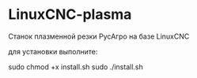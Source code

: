 # LinuxCNC-plasma
Станок плазменной резки РусАгро на базе LinuxCNC

для установки выполните:

sudo chmod +x install.sh
sudo ./install.sh

